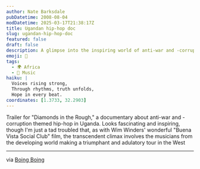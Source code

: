 ```yaml
---
author: Nate Barksdale
pubDatetime: 2008-08-04
modDatetime: 2025-03-17T21:38:17Z
title: Ugandan hip-hop doc
slug: ugandan-hip-hop-doc
featured: false
draft: false
description: A glimpse into the inspiring world of anti-war and -corruption themed hip-hop in Uganda, reminiscent of the emotional journey explored in "Buena Vista Social Club."
emoji: 🎤
tags:
  - 🌍 Africa
  - 🎵 Music
haiku: |
  Voices rising strong,  
  Through rhythms, truth unfolds,  
  Hope in every beat.
coordinates: [1.3733, 32.2903]
---
```


Trailer for "Diamonds in the Rough," a documentary about anti-war and -corruption themed hip-hop in Uganda. Looks fascinating and inspiring, though I'm just a tad troubled that, as with Wim Winders' wonderful "Buena Vista Social Club" film, the transcendent climax involves the musicians from the developing world making a triumphant and adulatory tour in the West

---

via [Boing Boing](https://www.google.com/search?q=%22Boing%20Boing%22%20boingboing.net)
